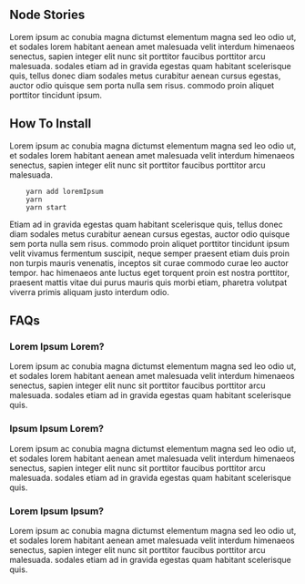 ## Node Stories
Lorem ipsum ac conubia magna dictumst elementum magna sed leo odio ut, et sodales lorem habitant aenean amet malesuada velit interdum himenaeos senectus, sapien integer elit nunc sit porttitor faucibus porttitor arcu malesuada. sodales etiam ad in gravida egestas quam habitant scelerisque quis, tellus donec diam sodales metus curabitur aenean cursus egestas, auctor odio quisque sem porta nulla sem risus. commodo proin aliquet porttitor tincidunt ipsum.

 ## How To Install
Lorem ipsum ac conubia magna dictumst elementum magna sed leo odio ut, et sodales lorem habitant aenean amet malesuada velit interdum himenaeos senectus, sapien integer elit nunc sit porttitor faucibus porttitor arcu malesuada.

```
    yarn add loremIpsum
    yarn
    yarn start
```
 Etiam ad in gravida egestas quam habitant scelerisque quis, tellus donec diam sodales metus curabitur aenean cursus egestas, auctor odio quisque sem porta nulla sem risus. commodo proin aliquet porttitor tincidunt ipsum velit vivamus fermentum suscipit, neque semper praesent etiam duis proin non turpis mauris venenatis, inceptos sit curae commodo curae leo auctor tempor. hac himenaeos ante luctus eget torquent proin est nostra porttitor, praesent mattis vitae dui purus mauris quis morbi etiam, pharetra volutpat viverra primis aliquam justo interdum odio.

## FAQs
### Lorem Ipsum Lorem?
Lorem ipsum ac conubia magna dictumst elementum magna sed leo odio ut, et sodales lorem habitant aenean amet malesuada velit interdum himenaeos senectus, sapien integer elit nunc sit porttitor faucibus porttitor arcu malesuada. sodales etiam ad in gravida egestas quam habitant scelerisque quis.
 ### Ipsum Ipsum Lorem?
Lorem ipsum ac conubia magna dictumst elementum magna sed leo odio ut, et sodales lorem habitant aenean amet malesuada velit interdum himenaeos senectus, sapien integer elit nunc sit porttitor faucibus porttitor arcu malesuada. sodales etiam ad in gravida egestas quam habitant scelerisque quis.
 ### Lorem Ipsum Ipsum?
Lorem ipsum ac conubia magna dictumst elementum magna sed leo odio ut, et sodales lorem habitant aenean amet malesuada velit interdum himenaeos senectus, sapien integer elit nunc sit porttitor faucibus porttitor arcu malesuada. sodales etiam ad in gravida egestas quam habitant scelerisque quis.
